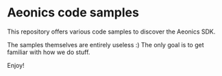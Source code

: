 # Aeonics code samples
This repository offers various code samples to discover the Aeonics SDK.

The samples themselves are entirely useless :)
The only goal is to get familiar with how we do stuff.

Enjoy!
